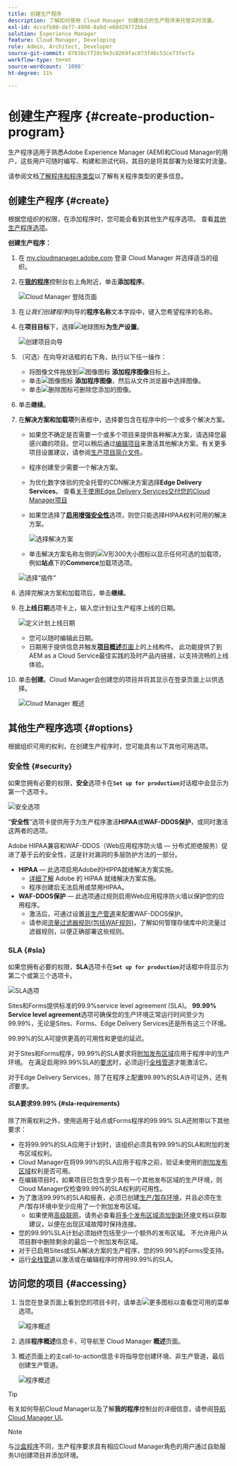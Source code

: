 ```yaml
---
title: 创建生产程序
description: 了解如何使用 Cloud Manager 创建自己的生产程序来托管实时流量。
exl-id: 4ccefb80-de77-4998-8a9d-e68d29772bb4
solution: Experience Manager
feature: Cloud Manager, Developing
role: Admin, Architect, Developer
source-git-commit: 87836c7f28c9e3c8269fac073f46c53ce73fecfa
workflow-type: tm+mt
source-wordcount: '1098'
ht-degree: 11%

---
```



# 创建生产程序 {#create-production-program}

生产程序适用于熟悉Adobe Experience Manager (AEM)和Cloud Manager的用户，这些用户可随时编写、构建和测试代码，其目的是将其部署为处理实时流量。

请参阅文档[了解程序和程序类型](program-types.md)以了解有关程序类型的更多信息。

## 创建生产程序 {#create}

根据您组织的权限，在添加程序时，您可能会看到其他生产程序选项。
查看[其他生产程序选项](#options)。

**创建生产程序：**

1. 在 [my.cloudmanager.adobe.com](https://my.cloudmanager.adobe.com/) 登录 Cloud Manager 并选择适当的组织。

1. 在&#x200B;**[我的程序](/help/implementing/cloud-manager/navigation.md#my-programs)**&#x200B;控制台右上角附近，单击&#x200B;**添加程序**。

   ![Cloud Manager 登陆页面](assets/log-in.png)

1. 在&#x200B;*让我们创建程序*&#x200B;向导的&#x200B;**程序名称**&#x200B;文本字段中，键入您希望程序的名称。

1. 在&#x200B;**项目目标**&#x200B;下，选择![地球图标](https://spectrum.adobe.com/static/icons/workflow_18/Smock_Globe_18_N.svg)**为生产设置**。

   ![创建项目向导](assets/create-production-program.png)

1. （可选）在向导对话框的右下角，执行以下任一操作：

   * 将图像文件拖放到![图像图标](https://spectrum.adobe.com/static/icons/workflow_18/Smock_Image_18_N.svg) **添加程序图像**&#x200B;目标上。
   * 单击![图像图标](https://spectrum.adobe.com/static/icons/workflow_18/Smock_Image_18_N.svg) **添加程序图像**，然后从文件浏览器中选择图像。
   * 单击![删除图标](https://spectrum.adobe.com/static/icons/workflow_18/Smock_DeleteOutline_18_N.svg)可删除您添加的图像。

1. 单击&#x200B;**继续**。

1. 在&#x200B;**解决方案和加载项**&#x200B;列表框中，选择要包含在程序中的一个或多个解决方案。

   * 如果您不确定是否需要一个或多个项目来提供各种解决方案，请选择您最感兴趣的项目。您可以稍后通过[编辑项目](/help/implementing/cloud-manager/getting-access-to-aem-in-cloud/editing-programs.md)来激活其他解决方案。有关更多项目设置建议，请参阅[生产项目简介文件](/help/implementing/cloud-manager/getting-access-to-aem-in-cloud/introduction-production-programs.md)。
   * 程序创建至少需要一个解决方案。
   * 为优化数字体验的完全托管的CDN解决方案选择&#x200B;**Edge Delivery Services**。 查看[关于使用Edge Delivery Services交付您的Cloud Manager项目](/help/implementing/cloud-manager/edge-delivery/introduction-to-edge-delivery-services.md)
   * 如果您选择了&#x200B;**[启用增强安全性](#security)**&#x200B;选项，则您只能选择HIPAA权利可用的解决方案。

     ![选择解决方案](/help/implementing/cloud-manager/assets/add-production-program-with-edge.png)

   * 单击解决方案名称左侧的![V形300大小图标](https://spectrum.adobe.com/static/icons/ui_18/ChevronSize300.svg)以显示任何可选的加载项，例如&#x200B;**站点**&#x200B;下的&#x200B;**Commerce**&#x200B;加载项选项。

   ![选择“插件”](assets/setup-prod-commerce.png)

1. 选择完解决方案和加载项后，单击&#x200B;**继续**。

1. 在&#x200B;**上线日期**&#x200B;选项卡上，输入您计划让生产程序上线的日期。

   ![定义计划上线日期](assets/set-up-go-live.png)

   * 您可以随时编辑此日期。
   * 日期用于提供信息并触发&#x200B;[**项目概述**&#x200B;页面](/help/implementing/cloud-manager/getting-access-to-aem-in-cloud/editing-programs.md#program-overview)上的上线构件。 此功能提供了到AEM as a Cloud Service最佳实践的及时产品内链接，以支持流畅的上线体验。

1. 单击&#x200B;**创建**。Cloud Manager会创建您的项目并将其显示在登录页面上以供选择。

   ![Cloud Manager 概述](assets/navigate-cm.png)

## 其他生产程序选项 {#options}

根据组织可用的权利，在创建生产程序时，您可能具有以下其他可用选项。

### 安全性 {#security}

如果您拥有必要的权限，**安全**&#x200B;选项卡在&#x200B;**`Set up for production`**&#x200B;对话框中会显示为第一个选项卡。

![安全选项](assets/create-production-program-security.png)

“**安全性**”选项卡提供用于为生产程序激活&#x200B;**HIPAA**&#x200B;或&#x200B;**WAF-DDOS保护**，或同时激活这两者的选项。

Adobe HIPAA兼容和WAF-DDOS（Web应用程序防火墙 — 分布式拒绝服务）促进了基于云的安全性，这是针对漏洞的多层防护方法的一部分。

* **HIPAA** — 此选项启用Adobe的HIPPA就绪解决方案实施。
   * [详细了解](https://www.adobe.com/trust/compliance/hipaa-ready.html) Adobe 的 HIPAA 就绪解决方案实施。
   * 程序创建后无法启用或禁用HIPAA。
* **WAF-DDOS保护** — 此选项通过规则启用Web应用程序防火墙以保护您的应用程序。
   * 激活后，可通过设置[非生产管道](/help/implementing/cloud-manager/configuring-pipelines/configuring-non-production-pipelines.md)来配置WAF-DDOS保护。
   * 请参阅[流量过滤器规则(包括WAF规则)](/help/security/traffic-filter-rules-including-waf.md)，了解如何管理存储库中的流量过滤器规则，以便正确部署这些规则。

### SLA {#sla}

如果您拥有必要的权限，**SLA**&#x200B;选项卡在&#x200B;**`Set up for production`**&#x200B;对话框中将显示为第二个或第三个选项卡。

![SLA选项](assets/create-production-program-sla.png)

Sites和Forms提供标准的99.9%service level agreement (SLA)。 **99.99% Service level agreement**&#x200B;选项可确保您的生产环境正常运行时间至少为99.99%，无论是Sites、Forms、Edge Delivery Services还是所有这三个环境。

99.99%的SLA可提供更高的可用性和更低的延迟。

对于Sites和Forms程序，99.99%的SLA要求将[附加发布区域](/help/implementing/cloud-manager/manage-environments.md#multiple-regions)应用于程序中的生产环境。 在满足启用99.99%SLA的[要求](#sla-requirements)时，必须运行[全栈管道](/help/implementing/cloud-manager/configuring-pipelines/configuring-production-pipelines.md)才能激活它。

对于Edge Delivery Services，除了在程序上配置99.99%的SLA许可证外，还有&#x200B;*否*&#x200B;要求。

#### SLA要求99.99% {#sla-requirements}

除了所需权利之外，使用适用于站点或Forms程序的99.99% SLA还附带以下其他要求：

* 在将99.99%的SLA应用于计划时，该组织必须具有99.99%的SLA和附加的发布区域权利。
* Cloud Manager在将99.99%的SLA应用于程序之前，验证未使用的[附加发布区域](/help/implementing/cloud-manager/manage-environments.md#multiple-regions)权利是否可用。
* 在编辑项目时，如果项目已包含至少具有一个其他发布区域的生产环境，则Cloud Manager仅检查99.99%的SLA权利的可用性。
* 为了激活99.99%的SLA和报表，必须已创建[生产/暂存环境](/help/implementing/cloud-manager/manage-environments.md#adding-environments)，并且必须在生产/暂存环境中至少应用了一个附加发布区域。
   * 如果使用[高级联网](/help/security/configuring-advanced-networking.md)，请务必查看[将多个发布区域添加到新环境](/help/implementing/cloud-manager/manage-environments.md#adding-regions)文档以获取建议，以便在出现区域故障时保持连接。
* 您的99.99%SLA计划必须始终包括至少一个额外的发布区域。 不允许用户从项目群中删除剩余的最后一个附加发布区域。
* 对于已启用Sites或SLA解决方案的生产程序，您的99.99%的Forms受支持。
* 运行[全栈管道](/help/implementing/cloud-manager/configuring-pipelines/configuring-production-pipelines.md)以激活或在编辑程序时停用99.99%的SLA。

## 访问您的项目 {#accessing}

1. 当您在登录页面上看到您的项目卡时，请单击![更多图标](https://spectrum.adobe.com/static/icons/workflow_18/Smock_More_18_N.svg)以查看您可用的菜单选项。

   ![程序概述](assets/program-overview.png)

1. 选择&#x200B;**程序概述**&#x200B;信息卡，可导航至 Cloud Manager **概述**&#x200B;页面。

1. 概述页面上的主call-to-action信息卡将指导您创建环境、非生产管道，最后创建生产管道。

   ![程序概述](assets/set-up-prod5.png)

>[!TIP]
>
>有关如何导航Cloud Manager以及了解&#x200B;**我的程序**&#x200B;控制台的详细信息，请参阅[导航Cloud Manager UI](/help/implementing/cloud-manager/navigation.md)。

>[!NOTE]
>
>与[沙盒程序](introduction-sandbox-programs.md#auto-creation)不同，生产程序要求具有相应Cloud Manager角色的用户通过自助服务UI创建项目并添加环境。


